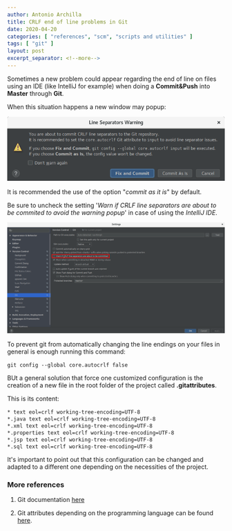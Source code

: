 ```yaml
---
author: Antonio Archilla
title: CRLF end of line problems in Git
date: 2020-04-20
categories: [ "references", "scm", "scripts and utilities" ]
tags: [ "git" ]
layout: post
excerpt_separator: <!--more-->
---
```


Sometimes a new problem could appear regarding the end of line on files using an IDE (like IntelliJ for example) when doing a **Commit&Push** into **Master** through **Git**.

When this situation happens a new window may popup:

![IntelliJ Line Separators Warning](/assets/posts/reference/scm/scripts_and_utilities/CRLF_end_of_line_problems_in_Git_fig1.png)

It is recommended the use of the option "*commit as it is*" by default.

Be sure to uncheck the setting '*Warn if CRLF line separators are about to be commited to avoid the warning popup*' in case of using the *IntelliJ IDE*.

![](/assets/posts/reference/scm/scripts_and_utilities/CRLF_end_of_line_problems_in_Git_fig2.png)

To prevent git from automatically changing the line endings on your files in general is enough running this command:
```properties
git config --global core.autocrlf false
```

BUt a general solution that force one customized configuration is the creation of a new file in the root folder of the project called **.gitattributes**.

This is its content:
```properties
* text eol=crlf working-tree-encoding=UTF-8
*.java text eol=crlf working-tree-encoding=UTF-8
*.xml text eol=crlf working-tree-encoding=UTF-8
*.properties text eol=crlf working-tree-encoding=UTF-8
*.jsp text eol=crlf working-tree-encoding=UTF-8
*.sql text eol=crlf working-tree-encoding=UTF-8
```

It's important to point out that this configuration can be changed and adapted to a different one depending on the necessities of the project.

### More references

1. Git documentation [here](https://www.git-scm.com/docs/gitattributes "here")

2. Git attributes depending on the programming language can be found [here](https://github.com/alexkaratarakis/gitattributes "here").
